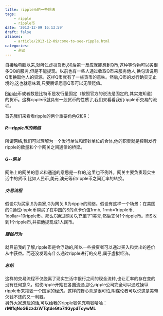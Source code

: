 ```yaml
---
title: ripple币的一些想法 
tags:
    - ripple
    - ripple币
date: '2013-12-09 16:13:59'
draft: false
aliases:
    - article/2013-12-09/come-to-see-ripple.html
categories:
    - 杂谈
---
```

  
[ripple]: https://ripple.com/ "Ripple 官网"  
  
自接触电脑以来,就听过虚拟货币,80后第一反应就能想到Q币,这种等价物可以买很多QQ的服务,但是不能提现。以前也有一些人通过收取Q币来服务他人,换句话说用Q币换取他人的资源。这样Q币就有了一些货币的意味。然后,Q币的发行确实无止境的,这也就意味着,只要腾讯愿意Q币可以无限贬值。  
  
[Ripple][ripple]币或者数是比特币是发行量固定（按照官方的说法是固定的,其实鬼知道）的货币。这样ripple币就具有一般货币的性质了,我们来看看我们ripple币交易的流程。  
  
首先我们来看看ripple的两个重要角色G和R：  

##### R--ripple币的网络
所谓网络,我们可以理解为一个发行单位和印钞单位的合体,他的职责就是控制发行ripple的数量和个个网关之间通信的桥梁。
  
##### G--网关  
网络上的网关的意义和通道的意思是一样的,这里也不例外。网关主要负责现实生活中的货币,比如人民币,美元,澳元等和ripple币之间汇率的转换。

##### 交易流程
假设C为买家,S为卖家,G为网关,R为ripple的网络。假设有这样一个场景：在美国的C通过ripple币购买了在中国的S的点卡价值1rmb, 1rmb=1ripple币, 1dollar=10ripple币。那么C通过网关G,充值了1美元,然后支付1个ripple币。而S收到1个ripple币,并把他提现成1人民币。  
##### 赚钱行为  
就目前我的了解,ripple币是会浮动的,所以一些投资者可以通过买入和卖出的差价从中获益。而还没发现有什么通过ripple进行的交易,属于虚拟经济。

##### 总结
这样的交易流程不仅脱离了现实生活中银行之间的现金流转,也让汇率的存在变的没有任何意义。假使ripple开始在各国流通,那么ripple公司完全可以通过操纵ripple币来摧毁一个国家的经济。这样的野心真是很可怕,阴谋论者可以说这是美帝欠钱不还的又一利器。  
另外大家想玩的话,可以给我的ripple钱包充电钱哈哈： **rMffqNoGBzzdzWTqtdeGto74GypdToywML**
